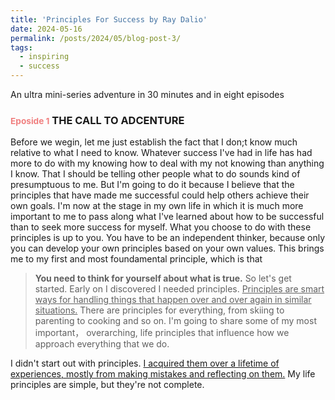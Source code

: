 ```yaml
---
title: 'Principles For Success by Ray Dalio'
date: 2024-05-16
permalink: /posts/2024/05/blog-post-3/
tags:
  - inspiring
  - success
---
```


An ultra mini-series adventure in 30 minutes and in eight episodes

### <span style="font-size:smaller; color:LightCoral">Eposide 1</span> THE CALL TO ADCENTURE

Before we wegin, let me just establish the fact that I don;t know much relative to what I need to know. Whatever success I've had in life has had more to do with my knowing how to deal with  my not knowing than anything I know. That I should be telling other people what to do sounds kind of presumptuous to me. But I'm going to do it because I believe that the principles that have made me successful could help others achieve their own goals. I'm now at the stage in my own life in which it is much more important to me to pass along what I've learned about how to be successful than to seek more success for myself. What you choose to do with these principles is up to you. You have to be an independent thinker, because only you can develop your own principles based on your own values. This brings me to my first and most foundamental principle, which is that 
> **You need to think for yourself about what is true.** 
So let's get started. Early on I discovered I needed principles. <u>Principles are smart ways for handling things that happen over and over again in similar situations.</u> There are principles for everything, from skiing to parenting to cooking and so on. I'm going to share some of my most important， overarching, life principles that influence how we approach everything that we do.

I didn't start out with principles. <u>I acquired them over a lifetime of experiences, mostly from making mistakes and reflecting on them.</u> My life principles are simple, but they're not complete.